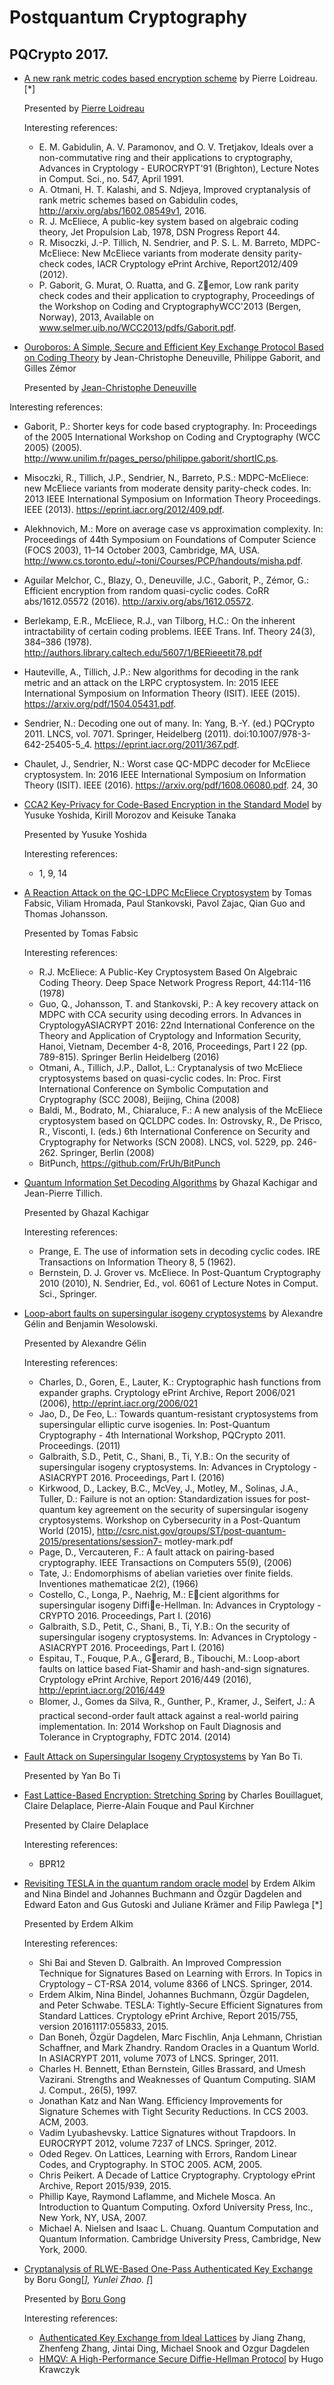# Postquantum Cryptography

## PQCrypto 2017.


* [A new rank metric codes based encryption scheme](https://eprint.iacr.org/2017/236.pdf) by Pierre Loidreau. [*]

  Presented by [Pierre Loidreau](https://perso.univ-rennes1.fr/pierre.loidreau/)

  Interesting references:

  * E. M. Gabidulin, A. V. Paramonov, and O. V. Tretjakov, Ideals over a
    non-commutative ring and their applications to cryptography, Advances in
    Cryptology - EUROCRYPT'91 (Brighton), Lecture Notes in Comput. Sci.,
    no. 547, April 1991.
  * A. Otmani, H. T. Kalashi, and S. Ndjeya, Improved cryptanalysis of rank
    metric schemes based on Gabidulin codes, http://arxiv.org/abs/1602.08549v1,
    2016.
  * R. J. McEliece, A public-key system based on algebraic coding theory, Jet
    Propulsion Lab, 1978, DSN Progress Report 44.
  * R. Misoczki, J.-P. Tillich, N. Sendrier, and P. S. L. M. Barreto, MDPC-
    McEliece: New McEliece variants from moderate density parity-check codes,
    IACR Cryptology ePrint Archive, Report2012/409 (2012).
  * P. Gaborit, G. Murat, O. Ruatta, and G. Zemor, Low rank parity check codes
    and their application to cryptography, Proceedings of the Workshop on Coding
    and CryptographyWCC'2013 (Bergen, Norway), 2013, Available on
    www.selmer.uib.no/WCC2013/pdfs/Gaborit.pdf.

 * [Ouroboros: A Simple, Secure and Efficient Key Exchange Protocol Based on
   Coding Theory](https://www.google.com.ec/url?sa=t&rct=j&q=&esrc=s&source=web&cd=1&cad=rja&uact=8&ved=0ahUKEwjVgNPAnIjWAhUC6yYKHUX0CncQFggkMAA&url=http%3A%2F%2Fwww.springer.com%2Fcda%2Fcontent%2Fdocument%2Fcda_downloaddocument%2F9783319598789-c2.pdf%3FSGWID%3D0-0-45-1608506-p180889202&usg=AFQjCNEB9xAO6zWglzJJ3M9ipXl6mQOewA) by Jean-Christophe Deneuville, Philippe Gaborit, and Gilles Zémor

   Presented by [Jean-Christophe Deneuville](https://scholar.google.com/citations?user=zwOOX2IAAAAJ&hl=fa)

  Interesting references:

  * Gaborit, P.: Shorter keys for code based cryptography. In: Proceedings of
    the 2005 International Workshop on Coding and Cryptography (WCC 2005)
    (2005). http://www.unilim.fr/pages_perso/philippe.gaborit/shortIC.ps.
  * Misoczki, R., Tillich, J.P., Sendrier, N., Barreto, P.S.: MDPC-McEliece: new
    McEliece variants from moderate density parity-check codes. In: 2013 IEEE
    International Symposium on Information Theory Proceedings. IEEE (2013).
    https://eprint.iacr.org/2012/409.pdf.
  * Alekhnovich, M.: More on average case vs approximation complexity. In:
    Proceedings of 44th Symposium on Foundations of Computer Science (FOCS
    2003), 11–14 October 2003, Cambridge, MA, USA.
    http://www.cs.toronto.edu/~toni/Courses/PCP/handouts/misha.pdf.
  * Aguilar Melchor, C., Blazy, O., Deneuville, J.C., Gaborit, P., Zémor, G.:
    Efficient encryption from random quasi-cyclic codes. CoRR abs/1612.05572
    (2016). http://arxiv.org/abs/1612.05572.
  * Berlekamp, E.R., McEliece, R.J., van Tilborg, H.C.: On the inherent
    intractability of certain coding problems. IEEE Trans. Inf. Theory 24(3),
    384–386 (1978).
    http://authors.library.caltech.edu/5607/1/BERieeetit78.pdf
  * Hauteville, A., Tillich, J.P.: New algorithms for decoding in the rank
    metric and an attack on the LRPC cryptosystem. In: 2015 IEEE International
    Symposium on Information Theory (ISIT). IEEE (2015).
    https://arxiv.org/pdf/1504.05431.pdf.
  * Sendrier, N.: Decoding one out of many. In: Yang, B.-Y. (ed.) PQCrypto 2011.
    LNCS, vol. 7071. Springer, Heidelberg (2011).
    doi:10.1007/978-3-642-25405-5_4. https://eprint.iacr.org/2011/367.pdf.
  * Chaulet, J., Sendrier, N.: Worst case QC-MDPC decoder for McEliece
    cryptosystem. In: 2016 IEEE International Symposium on Information Theory
    (ISIT). IEEE (2016). https://arxiv.org/pdf/1608.06080.pdf. 24, 30

* [CCA2 Key-Privacy for Code-Based Encryption in the Standard Model](https://link.springer.com/book/10.1007/978-3-319-59879-6) by Yusuke Yoshida, Kirill Morozov	 and Keisuke Tanaka

  Presented by Yusuke Yoshida

  Interesting references:

  * 1, 9, 14

* [A Reaction Attack on the QC-LDPC McEliece Cryptosystem](https://eprint.iacr.org/2017/494.pdf) by Tomas Fabsic, Viliam Hromada, Paul Stankovski,
Pavol Zajac, Qian Guo and Thomas Johansson.

  Presented by Tomas Fabsic

  Interesting references:

  * R.J. McEliece: A Public-Key Cryptosystem Based On Algebraic Coding Theory.
    Deep Space Network Progress Report, 44:114-116 (1978)
  * Guo, Q., Johansson, T. and Stankovski, P.: A key recovery attack on MDPC
    with CCA security using decoding errors. In Advances in CryptologyASIACRYPT
    2016: 22nd International Conference on the Theory and Application of
    Cryptology and Information Security, Hanoi, Vietnam, December 4-8, 2016,
    Proceedings, Part I 22 (pp. 789-815). Springer Berlin Heidelberg (2016)
  * Otmani, A., Tillich, J.P., Dallot, L.: Cryptanalysis of two McEliece
    cryptosystems based on quasi-cyclic codes. In: Proc. First International
    Conference on Symbolic Computation and Cryptography (SCC 2008), Beijing,
    China (2008)
  * Baldi, M., Bodrato, M., Chiaraluce, F.: A new analysis of the McEliece
    cryptosystem based on QCLDPC codes. In: Ostrovsky, R., De Prisco, R.,
    Visconti, I. (eds.) 6th International Conference on Security and
    Cryptography for Networks (SCN 2008). LNCS, vol. 5229, pp. 246-262.
    Springer, Berlin (2008)
  * BitPunch, https://github.com/FrUh/BitPunch

* [Quantum Information Set Decoding Algorithms](https://eprint.iacr.org/2017/213.pdf) by Ghazal Kachigar and Jean-Pierre Tillich.

  Presented by Ghazal Kachigar

  Interesting references:

  * Prange, E. The use of information sets in decoding cyclic codes. IRE
    Transactions on Information Theory 8, 5 (1962).
  * Bernstein, D. J. Grover vs. McEliece. In Post-Quantum Cryptography 2010
    (2010), N. Sendrier, Ed., vol. 6061 of Lecture Notes in Comput. Sci.,
    Springer.

* [Loop-abort faults on supersingular isogeny cryptosystems](https://eprint.iacr.org/2017/374.pdf) by Alexandre Gélin and Benjamin Wesolowski.

  Presented by Alexandre Gélin

  Interesting references:

  * Charles, D., Goren, E., Lauter, K.: Cryptographic hash functions from
    expander graphs. Cryptology ePrint Archive, Report 2006/021 (2006),
    http://eprint.iacr.org/2006/021
  * Jao, D., De Feo, L.: Towards quantum-resistant cryptosystems from
    supersingular elliptic curve isogenies. In: Post-Quantum Cryptography - 4th
    International Workshop, PQCrypto 2011. Proceedings. (2011)
  * Galbraith, S.D., Petit, C., Shani, B., Ti, Y.B.: On the security of
    supersingular isogeny cryptosystems. In: Advances in Cryptology -
    ASIACRYPT 2016. Proceedings, Part I. (2016)
  * Kirkwood, D., Lackey, B.C., McVey, J., Motley, M., Solinas, J.A., Tuller,
    D.: Failure is not an option: Standardization issues for post-quantum key
    agreement on the security of supersingular isogeny cryptosystems. Workshop
    on Cybersecurity in a Post-Quantum World (2015),
    http://csrc.nist.gov/groups/ST/post-quantum-2015/presentations/session7-
    motley-mark.pdf
  * Page, D., Vercauteren, F.: A fault attack on pairing-based cryptography.
    IEEE Transactions on Computers 55(9), (2006)
  * Tate, J.: Endomorphisms of abelian varieties over finite fields. Inventiones
    mathematicae 2(2), (1966)
  * Costello, C., Longa, P., Naehrig, M.: Ecient algorithms for supersingular
    isogeny Diffie-Hellman. In: Advances in Cryptology - CRYPTO 2016.
    Proceedings, Part I. (2016)
  * Galbraith, S.D., Petit, C., Shani, B., Ti, Y.B.: On the security of
    supersingular isogeny cryptosystems. In: Advances in Cryptology -
    ASIACRYPT 2016. Proceedings, Part I. (2016)
  * Espitau, T., Fouque, P.A., Gerard, B., Tibouchi, M.: Loop-abort faults on
    lattice based Fiat-Shamir and hash-and-sign signatures. Cryptology ePrint
    Archive, Report 2016/449 (2016), http://eprint.iacr.org/2016/449
  * Blomer, J., Gomes da Silva, R., Gunther, P., Kramer, J., Seifert, J.: A
    practical second-order fault attack against a real-world pairing
    implementation. In: 2014 Workshop on Fault Diagnosis and Tolerance in
    Cryptography, FDTC 2014. (2014)

* [Fault Attack on Supersingular Isogeny Cryptosystems](https://link.springer.com/chapter/10.1007/978-3-319-59879-6_7) by Yan Bo Ti.

  Presented by Yan Bo Ti

* [Fast Lattice-Based Encryption: Stretching Spring](https://link.springer.com/chapter/10.1007/978-3-319-59879-6_8) by Charles Bouillaguet, Claire Delaplace, Pierre-Alain Fouque and Paul Kirchner

  Presented by Claire Delaplace

  Interesting references:

  * BPR12

* [Revisiting TESLA in the quantum random oracle model](https://eprint.iacr.org/2015/755) by Erdem Alkim and Nina Bindel and Johannes Buchmann and Özgür Dagdelen and Edward Eaton and Gus Gutoski and Juliane Krämer and Filip Pawlega [*]

  Presented by Erdem Alkim

  Interesting references:

  * Shi Bai and Steven D. Galbraith. An Improved Compression Technique for
    Signatures Based on Learning with Errors. In Topics in Cryptology – CT-RSA
    2014, volume 8366 of LNCS. Springer, 2014.
  * Erdem Alkim, Nina Bindel, Johannes Buchmann, Özgür Dagdelen, and Peter
    Schwabe. TESLA: Tightly-Secure Efficient Signatures from Standard Lattices.
    Cryptology ePrint Archive, Report 2015/755, version 20161117:055833, 2015.
  * Dan Boneh, Özgür Dagdelen, Marc Fischlin, Anja Lehmann, Christian Schaffner,
    and Mark Zhandry. Random Oracles in a Quantum World. In ASIACRYPT 2011,
    volume 7073 of LNCS. Springer, 2011.
  * Charles H. Bennett, Ethan Bernstein, Gilles Brassard, and Umesh Vazirani.
    Strengths and Weaknesses of Quantum Computing. SIAM J. Comput., 26(5),
    1997.
  * Jonathan Katz and Nan Wang. Efficiency Improvements for Signature Schemes
    with Tight Security Reductions. In CCS 2003. ACM, 2003.
  * Vadim Lyubashevsky. Lattice Signatures without Trapdoors. In EUROCRYPT
    2012, volume 7237 of LNCS. Springer, 2012.
  * Oded Regev. On Lattices, Learning with Errors, Random Linear Codes, and
    Cryptography. In STOC 2005. ACM, 2005.
  * Chris Peikert. A Decade of Lattice Cryptography. Cryptology ePrint Archive,
    Report 2015/939, 2015.
  * Phillip Kaye, Raymond Laflamme, and Michele Mosca. An Introduction to
    Quantum Computing. Oxford University Press, Inc., New York, NY, USA, 2007.
  * Michael A. Nielsen and Isaac L. Chuang. Quantum Computation and Quantum
    Information. Cambridge University Press, Cambridge, New York, 2000.

* [Cryptanalysis of RLWE-Based One-Pass Authenticated Key Exchange](https://link.springer.com/chapter/10.1007/978-3-319-59879-6_10) by Boru Gong[*], Yunlei Zhao. [*]

  Presented by [Boru Gong](http://dblp.uni-trier.de/pers/hd/g/Gong:Boru)

  Interesting references:

  * [Authenticated Key Exchange from Ideal Lattices](https://eprint.iacr.org/2014/589.pdf) by Jiang Zhang, Zhenfeng Zhang, Jintai Ding, Michael Snook and Ozgur Dagdelen
  * [HMQV: A High-Performance Secure Diffie-Hellman Protocol](https://eprint.iacr.org/2005/176.pdf) by Hugo Krawczyk
